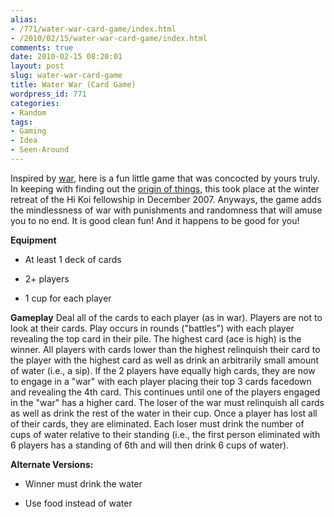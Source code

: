 ```yaml
---
alias:
- /771/water-war-card-game/index.html
- /2010/02/15/water-war-card-game/index.html
comments: true
date: 2010-02-15 08:20:01
layout: post
slug: water-war-card-game
title: Water War (Card Game)
wordpress_id: 771
categories:
- Random
tags:
- Gaming
- Idea
- Seen-Around
---
```


Inspired by [war](http://en.wikipedia.org/wiki/War_%28card_game%29), here is a fun little game that was concocted by yours truly.  In keeping with finding out the [origin of things](http://www.goingthewongway.com/773/the-origin-of-things/), this took place at the winter retreat of the Hi Koi fellowship in December 2007.  Anyways, the game adds the mindlessness of war with punishments and randomness that will amuse you to no end.  It is good clean fun!  And it happens to be good for you!

**Equipment**



	
  * At least 1 deck of cards

	
  * 2+ players

	
  * 1 cup for each player


**Gameplay**
Deal all of the cards to each player (as in war).  Players are not to look at their cards.  Play occurs in rounds ("battles") with each player revealing the top card in their pile.  The highest card (ace is high) is the winner.  All players with cards lower than the highest relinquish their card to the player with the highest card as well as drink an arbitrarily small amount of water (i.e., a sip).  If the 2 players have equally high cards, they are now to engage in a "war" with each player placing their top 3 cards facedown and revealing the 4th card.  This continues until one of the players engaged in the "war" has a higher card.  The loser of the war must relinquish all cards as well as drink the rest of the water in their cup.  Once a player has lost all of their cards, they are eliminated.  Each loser must drink the number of cups of water relative to their standing (i.e., the first person eliminated with 6 players has a standing of 6th and will then drink 6 cups of water).

**Alternate Versions:**



	
  * Winner must drink the water

	
  * Use food instead of water


